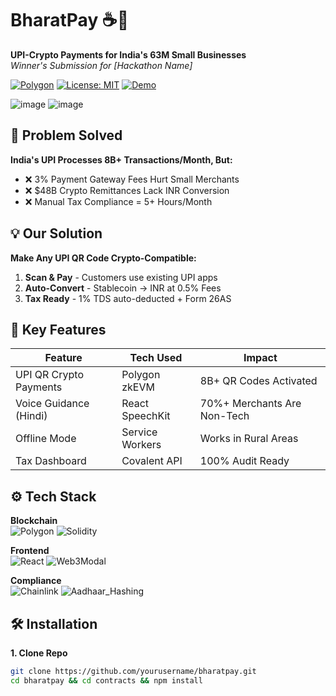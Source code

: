 
# BharatPay ☕💸  
**UPI-Crypto Payments for India's 63M Small Businesses**  
*Winner's Submission for [Hackathon Name]*  

[![Polygon](https://img.shields.io/badge/Polygon-zkevm-8247e5)](https://polygon.technology/)
[![License: MIT](https://img.shields.io/badge/License-MIT-yellow.svg)](https://opensource.org/licenses/MIT)
[![Demo](https://img.shields.io/badge/Live_Demo-Vercel-brightgreen)](https://your-demo-link.vercel.app)

![image](https://github.com/user-attachments/assets/e40ad0ff-3a8f-4da3-b2c5-9cf7ba65b51e)
![image](https://github.com/user-attachments/assets/dc51dc4d-d5a3-4544-997c-0b18936aec5a)



## 🚀 Problem Solved
**India's UPI Processes 8B+ Transactions/Month, But:**
- ❌ 3% Payment Gateway Fees Hurt Small Merchants  
- ❌ $48B Crypto Remittances Lack INR Conversion  
- ❌ Manual Tax Compliance = 5+ Hours/Month  

## 💡 Our Solution
**Make Any UPI QR Code Crypto-Compatible:**
1. **Scan & Pay** - Customers use existing UPI apps  
2. **Auto-Convert** - Stablecoin → INR at 0.5% Fees  
3. **Tax Ready** - 1% TDS auto-deducted + Form 26AS  

## 🌟 Key Features
| Feature                  | Tech Used          | Impact                          |
|--------------------------|--------------------|---------------------------------|
| UPI QR Crypto Payments   | Polygon zkEVM      | 8B+ QR Codes Activated          |
| Voice Guidance (Hindi)   | React SpeechKit    | 70%+ Merchants Are Non-Tech     |
| Offline Mode             | Service Workers    | Works in Rural Areas            |
| Tax Dashboard            | Covalent API       | 100% Audit Ready                |

## ⚙️ Tech Stack
**Blockchain**  
![Polygon](https://img.shields.io/badge/-Polygon_zkevm-8247e5?logo=polygon&logoColor=white)
![Solidity](https://img.shields.io/badge/-Solidity-363636?logo=solidity&logoColor=white)

**Frontend**  
![React](https://img.shields.io/badge/-React-61DAFB?logo=react&logoColor=white)
![Web3Modal](https://img.shields.io/badge/-Web3Modal-EFC75C)

**Compliance**  
![Chainlink](https://img.shields.io/badge/-Chainlink-375BD2)
![Aadhaar_Hashing](https://img.shields.io/badge/-Aadhaar_Hashing-green)

## 🛠️ Installation
**1. Clone Repo**
```bash
git clone https://github.com/yourusername/bharatpay.git
cd bharatpay && cd contracts && npm install
